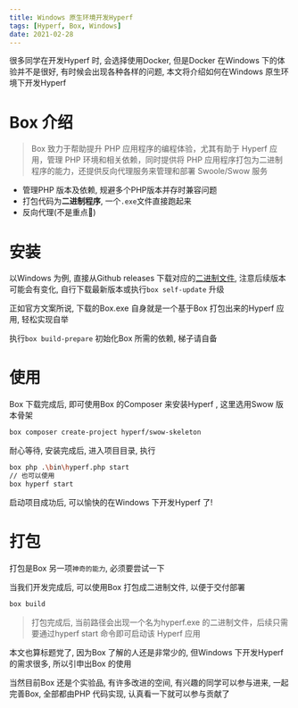 ```yaml
---
title: Windows 原生环境开发Hyperf
tags: [Hyperf, Box, Windows]
date: 2021-02-28
---
```


很多同学在开发Hyperf 时, 会选择使用Docker, 但是Docker 在Windows 下的体验并不是很好, 有时候会出现各种各样的问题, 本文将介绍如何在Windows 原生环境下开发Hyperf

# Box 介绍
> Box 致力于帮助提升 PHP 应用程序的编程体验，尤其有助于 Hyperf 应用，管理 PHP 环境和相关依赖，同时提供将 PHP 应用程序打包为二进制程序的能力，还提供反向代理服务来管理和部署 Swoole/Swow 服务

- 管理PHP 版本及依赖, 规避多个PHP版本并存时兼容问题
- 打包代码为**二进制程序**, 一个`.exe`文件直接跑起来
- 反向代理(不是重点🤣)

# 安装
以Windows 为例, 直接从Github releases 下载对应的[二进制文件](https://github.com/hyperf/box/releases/download/v0.5.5/box_x64_windows.exe), 注意后续版本可能会有变化, 自行下载最新版本或执行`box self-update` 升级

正如官方文案所说, 下载的Box.exe 自身就是一个基于Box 打包出来的Hyperf 应用, 轻松实现自举

执行`box build-prepare` 初始化Box 所需的依赖, 梯子请自备

# 使用
Box 下载完成后, 即可使用Box 的Composer 来安装Hyperf , 这里选用Swow 版本骨架

```bash
box composer create-project hyperf/swow-skeleton 
```
耐心等待, 安装完成后, 进入项目目录, 执行
```bash
box php .\bin\hyperf.php start
// 也可以使用
box hyperf start
```
启动项目成功后, 可以愉快的在Windows 下开发Hyperf 了!

# 打包
打包是Box 另一项`神奇的能力`, 必须要尝试一下

当我们开发完成后, 可以使用Box 打包成二进制文件, 以便于交付部署

```bash
box build
```
> 打包完成后, 当前路径会出现一个名为hyperf.exe 的二进制文件，后续只需要通过hyperf start 命令即可启动该 Hyperf 应用

本文也算标题党了, 因为Box 了解的人还是非常少的, 但Windows 下开发Hyperf 的需求很多, 所以引申出Box 的使用

当然目前Box 还是个实验品, 有许多改进的空间, 有兴趣的同学可以参与进来, 一起完善Box, 全部都由PHP 代码实现, 认真看一下就可以参与贡献了
